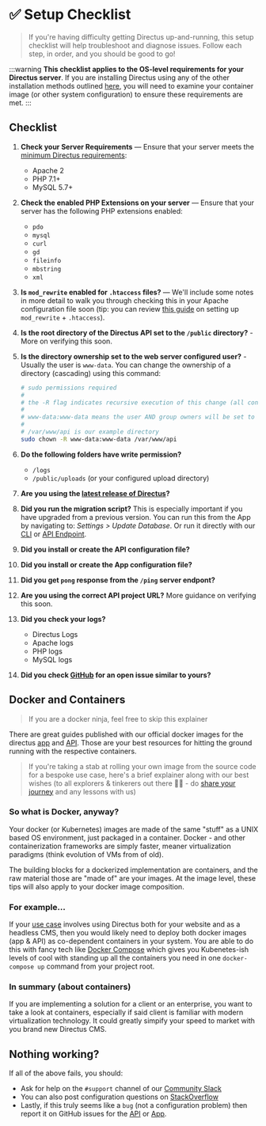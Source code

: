 # ✅ Setup Checklist

> If you're having difficulty getting Directus up-and-running, this setup checklist will help troubleshoot and diagnose issues. Follow each step, in order, and you should be good to go!

:::warning
**This checklist applies to the OS-level requirements for your Directus server**. If you are installing Directus using any of the other installation methods outlined [here](/getting-started/installation.html#setup), you will need to examine your container image (or other system configuration) to ensure these requirements are met.
:::

## Checklist

1. **Check your Server Requirements** — Ensure that your server meets the [minimum Directus requirements](/advanced/requirements.html):

    - Apache 2
    - PHP 7.1+
    - MySQL 5.7+

2. **Check the enabled PHP Extensions on your server** — Ensure that your server has the following PHP extensions enabled:

    - `pdo`
    - `mysql`
    - `curl`
    - `gd`
    - `fileinfo`
    - `mbstring`
    - `xml`

3. **Is `mod_rewrite` enabled for `.htaccess` files?** — We'll include some notes in more detail to walk you through checking this in your Apache configuration file soon (tip: you can review [this guide](https://www.digitalocean.com/community/tutorials/how-to-set-up-mod_rewrite#Section%202) on setting up `mod_rewrite` + `.htaccess`).

4. **Is the root directory of the Directus API set to the `/public` directory?** - More on verifying this soon.

5. **Is the directory ownership set to the web server configured user?** - Usually the user is `www-data`. You can change the ownership of a directory (cascading) using this command:

    ```bash
    # sudo permissions required
    #
    # the -R flag indicates recursive execution of this change (all contents within the directory will also be changed)
    #
    # www-data:www-data means the user AND group owners will be set to www-data i.e. <user>:<group>
    #
    # /var/www/api is our example directory
    sudo chown -R www-data:www-data /var/www/api
    ```

6. **Do the following folders have write permission?**

    - `/logs`
    - `/public/uploads` (or your configured upload directory)

7. **Are you using the [latest release of Directus](https://github.com/directus/directus/releases)?**

8. **Did you run the migration script?** This is especially important if you have upgraded from a previous version. You can run this from the App by navigating to: _Settings > Update Database_. Or run it directly with our [CLI](/guides/cli.html#upgrade-directus-schema) or [API Endpoint](/api/reference.html#update).

9. **Did you install or create the API configuration file?**

9. **Did you install or create the App configuration file?**

10. **Did you get `pong` response from the `/ping` server endpont?**

11. **Are you using the correct API project URL?** More guidance on verifying this soon.

12. **Did you check your logs?**

    - Directus Logs
    - Apache logs
    - PHP logs
    - MySQL logs
    
13. **Did you check [GitHub](https://github.com/directus) for an open issue similar to yours?**

## Docker and Containers

> If you are a docker ninja, feel free to skip this explainer

There are great guides published with our official docker images for the directus [app](https://hub.docker.com/r/directus/app) and [API](https://hub.docker.com/r/directus/api). Those are your best resources for hitting the ground running with the respective containers.

> If you're taking a stab at rolling your own image from the source code for a bespoke use case, here's a brief explainer along with our best wishes (to all explorers & tinkerers out there 🚀🍻 - do [share your journey](https://directus.chat) and any lessons with us)

### So what is Docker, anyway?
Your docker (or Kubernetes) images are made of the same "stuff" as a UNIX based OS environment, just packaged in a container. Docker - and other containerization frameworks are simply faster, meaner virtualization paradigms (think evolution of VMs from of old).

The building blocks for a dockerized implementation are containers, and the raw material those are "made of" are your images. At the image level, these tips will also apply to your docker image composition.

### For example...
If your [use case](/getting-started/use-cases.html) involves using Directus both for your website and as a headless CMS, then you would likely need to deploy both docker images (app & API) as co-dependent containers in your system. You are able to do this with fancy tech like [Docker Compose](https://docs.docker.com/compose/overview/) which gives you Kubenetes-ish levels of cool with standing up all the containers you need in one `docker-compose up` command from your project root.

### In summary (about containers)
If you are implementing a solution for a client or an enterprise, you want to take a look at containers, especially if said client is familiar with modern virtualization technology. It could greatly simpify your speed to market with you brand new Directus CMS.

## Nothing working?

If all of the above fails, you should:

- Ask for help on the `#support` channel of our [Community Slack](https://directus.chat)
- You can also post configuration questions on [StackOverflow](https://stackoverflow.com/search?q=directus)
- Lastly, if this truly seems like a `bug` (not a configuration problem) then report it on GitHub issues for the [API](https://github.com/directus/api/issues/new?template=Bug_report.md) or [App](https://github.com/directus/app/issues/new?template=Bug_report.md).
